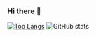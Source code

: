 ### Hi there 👋

[![Top Langs](https://github-readme-stats.vercel.app/api/top-langs/?username=Keidan&theme=midnight-purple)](https://github.com/anuraghazra/github-readme-stats)
![GitHub stats](https://github-readme-stats.vercel.app/api?username=Keidan&show_icons=true&theme=midnight-purple&count_private=true&custom_title=GitHub%20stats)


